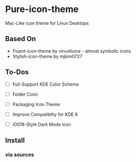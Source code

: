 # Pure-icon-theme
Mac-Like icon theme for Linux Desktops

## Based On

* Fluent-icon-theme by vinceliuice - almost symbolic icons
* Stylish-icon-theme by mjkim0727

## To-Dos

- [ ] Full-Support KDE Color Scheme

 - [ ] Folder Color

- [ ] Packaging Icon Theme

- [ ] Improve Compatiblity for KDE 6

- [ ] iOS18-Style Dark Mode icon

## Install

### via sources

